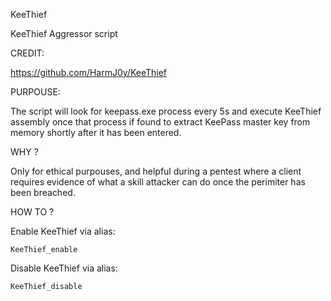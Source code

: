 
KeeThief

KeeThief Aggressor script

CREDIT:

https://github.com/HarmJ0y/KeeThief

PURPOUSE:

The script will look for keepass.exe process every 5s and execute KeeThief assembly once that process if found to extract KeePass master key from memory shortly after it has been entered. 

WHY ?

Only for ethical purpouses, and helpful during a pentest where a client requires evidence of what a skill attacker can do once the perimiter has been breached. 

HOW TO ?

Enable KeeThief via alias:

`KeeThief_enable`


Disable KeeThief via alias:

`KeeThief_disable`
